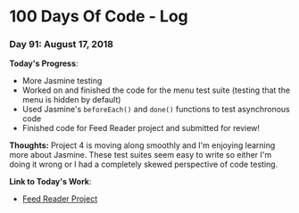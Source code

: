 # 100 Days Of Code - Log

### Day 91: August 17, 2018

**Today's Progress**: 
* More Jasmine testing
* Worked on and finished the code for the menu test suite (testing that the menu is hidden by default)
* Used Jasmine's `beforeEach()` and `done()` functions to test asynchronous code 
* Finished code for Feed Reader project and submitted for review!

**Thoughts:** 
Project 4 is moving along smoothly and I'm enjoying learning more about Jasmine.  These test suites seem easy to write so either I'm doing it wrong or I had a completely skewed perspective of code testing.

**Link  to Today's Work**:
* [Feed Reader Project](https://github.com/JS-goose/frontend-nanodegree-feedreader)
